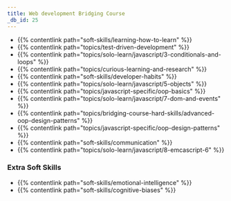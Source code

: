 ```yaml
---
title: Web development Bridging Course
_db_id: 25
---
```


- {{% contentlink path="soft-skills/learning-how-to-learn" %}}
- {{% contentlink path="topics/test-driven-development" %}}
- {{% contentlink path="topics/solo-learn/javascript/3-conditionals-and-loops" %}}
- {{% contentlink path="topics/curious-learning-and-research" %}}
- {{% contentlink path="soft-skills/developer-habits" %}}
- {{% contentlink path="topics/solo-learn/javascript/5-objects" %}}
- {{% contentlink path="topics/javascript-specific/oop-basics" %}}
- {{% contentlink path="topics/solo-learn/javascript/7-dom-and-events" %}}
- {{% contentlink path="topics/bridging-course-hard-skills/advanced-oop-design-patterns" %}}
- {{% contentlink path="topics/javascript-specific/oop-design-patterns" %}}
- {{% contentlink path="soft-skills/communication" %}}
- {{% contentlink path="topics/solo-learn/javascript/8-emcascript-6" %}}


### Extra Soft Skills

- {{% contentlink path="soft-skills/emotional-intelligence" %}}
- {{% contentlink path="soft-skills/cognitive-biases" %}}